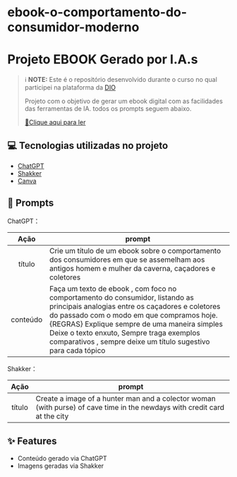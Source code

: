# ebook-o-comportamento-do-consumidor-moderno
# Projeto EBOOK Gerado por I.A.s


 > ℹ️ **NOTE:** Este é o repositório desenvolvido durante o curso no qual participei na plataforma da [DIO](https://dio.me)
>
> Projeto com o objetivo de gerar um ebook digital com as facilidades das ferramentas de IA. todos os prompts
seguem abaixo.
>
> <a href="[Ebook O Comportamento do Consumidor Moderno.pdf](https://github.com/carolmonteirop/ebook-o-comportamento-do-consumidor-moderno/blob/8fea5e97e40a3e8ac7ce78b67963bd3dee308225/Ebook%20O%20Comportamento%20do%20Consumidor%20Moderno.pdf)"> 📕Clique aqui para ler</a>

## 💻 Tecnologias utilizadas no projeto

- [ChatGPT](https://chat.openai.com/) 
- [Shakker](https://www.shakker.ai/pt/home)
- [Canva](https://www.canva.com/)

## 🧠 Prompts

ChatGPT：

|   Ação   | prompt                                                                                                                                                                                                                                                                         |
| :------: | ------------------------------------------------------------------------------------------------------------------------------------------------------------------------------------------------------------------------------------------------------------------------------ |
|  título  | Crie um título de um ebook sobre o comportamento dos consumidores em que se assemelham aos antigos homem e mulher da caverna, caçadores e coletores                                                        |
| conteúdo | Faça um texto de ebook , com foco no comportamento do consumidor, listando as principais analogias entre os caçadores e coletores do passado com o modo em que compramos hoje.{REGRAS} Explique sempre de uma maneira simples Deixe o texto enxuto, Sempre traga exemplos comparativos , sempre deixe um título sugestivo para cada tópico |


Shakker：

|  Ação  | prompt                                                                                 |
| :----: | -------------------------------------------------------------------------------------- |
| título | Create a image of a hunter man and a colector woman (with purse) of cave time in the newdays with credit card at the city |

## ✨ Features

- Conteúdo gerado via ChatGPT
- Imagens geradas via Shakker
